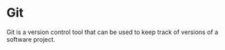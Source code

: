 # Git

Git is a version control tool that can be used to keep track of versions of a software project.